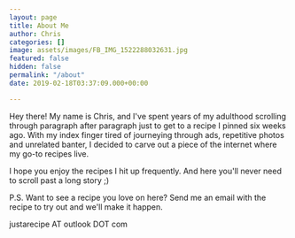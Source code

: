 ```yaml
---
layout: page
title: About Me
author: Chris
categories: []
image: assets/images/FB_IMG_1522288032631.jpg
featured: false
hidden: false
permalink: "/about"
date: 2019-02-18T03:37:09.000+00:00

---
```

Hey there! My name is Chris, and I've spent years of my adulthood scrolling through paragraph after paragraph just to get to a recipe I pinned six weeks ago. With my index finger tired of journeying through ads, repetitive photos and unrelated banter, I decided to carve out a piece of the internet where my go-to recipes live.

I hope you enjoy the recipes I hit up frequently. And here you'll never need to scroll past a long story ;)

P.S. Want to see a recipe you love on here? Send me an email with the recipe to try out and we'll make it happen.

justarecipe AT outlook DOT com